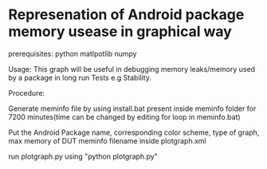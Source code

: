 # Represenation of Android package memory usease in graphical way 

prerequisites:
  python
  matlpotlib
  numpy
 
 Usage:
  This graph will be useful in debugging memory leaks/memory used by a package in long run Tests e.g Stability. 
 

Procedure:

Generate meminfo file by using install.bat present inside meminfo folder for 7200 minutes(time can be changed by editing for loop in meminfo.bat)

Put the Android Package name, corresponding color scheme, type of graph, max memory of DUT meminfo filename inside plotgraph.xml

run plotgraph.py using "python plotgraph.py"
  
